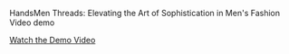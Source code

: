 HandsMen Threads: Elevating the Art of Sophistication in Men's Fashion Video demo

[Watch the Demo Video](https://drive.google.com/drive/folders/1ohBBuBbStVmeNzLyCT7V0NC6ak9u65Uv?usp=sharing)
